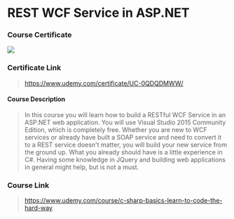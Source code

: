 # REST WCF Service in ASP.NET

### Course Certificate
![](https://udemy-certificate.s3.amazonaws.com/image/UC-0QDQDMWW.jpg?l=null)

### Certificate Link
> https://www.udemy.com/certificate/UC-0QDQDMWW/

#### Course Description
> In this course you will learn how to build a RESTful WCF Service in an ASP.NET web application. You will use Visual Studio 2015 Community Edition, which is completely free. Whether you are new to WCF services or already have built a SOAP service and need to convert it to a REST service doesn't matter, you will build your new service from the ground up. What you already should have is a little experience in C#. Having some knowledge in JQuery and building web applications in general might help, but is not a must.

### Course Link
> https://www.udemy.com/course/c-sharp-basics-learn-to-code-the-hard-way
